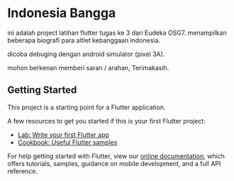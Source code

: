 # Indonesia Bangga

ini adalah project latihan flutter tugas ke 3 dari Eudeka OSG7.
menampilkan beberapa biografi para altlet kebanggaan indonesia.

dicoba debuging dengan android simulator (pixel 3A).

mohon berkenan memberi saran / arahan, Terimakasih.

## Getting Started

This project is a starting point for a Flutter application.

A few resources to get you started if this is your first Flutter project:

- [Lab: Write your first Flutter app](https://flutter.dev/docs/get-started/codelab)
- [Cookbook: Useful Flutter samples](https://flutter.dev/docs/cookbook)

For help getting started with Flutter, view our
[online documentation](https://flutter.dev/docs), which offers tutorials,
samples, guidance on mobile development, and a full API reference.
